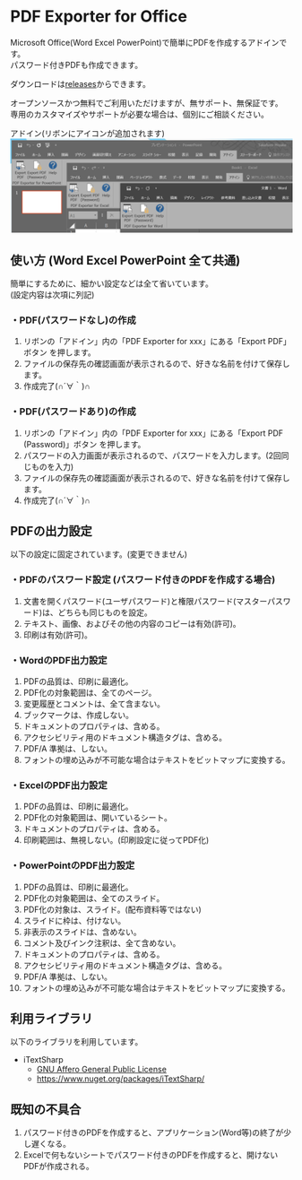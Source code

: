 PDF Exporter for Office
========

Microsoft Office(Word Excel PowerPoint)で簡単にPDFを作成するアドインです。  
パスワード付きPDFも作成できます。  

ダウンロードは[releases](https://github.com/t-miyake/PdfExporterForOffice/releases)からできます。

オープンソースかつ無料でご利用いただけますが、無サポート、無保証です。  
専用のカスタマイズやサポートが必要な場合は、個別にご相談ください。  

アドイン(リボンにアイコンが追加されます)  
![Screenshot](https://github.com/t-miyake/PdfExporterForOffice/blob/master/Screenshots/Screenshot.png) 


## 使い方 (Word Excel PowerPoint 全て共通)  
簡単にするために、細かい設定などは全て省いています。  
(設定内容は次項に列記)

### ・PDF(パスワードなし)の作成  
1. リボンの「アドイン」内の「PDF Exporter for xxx」にある「Export PDF」ボタン を押します。
1. ファイルの保存先の確認画面が表示されるので、好きな名前を付けて保存します。
1. 作成完了(∩´∀｀)∩   
 
### ・PDF(パスワードあり)の作成  
1. リボンの「アドイン」内の「PDF Exporter for xxx」にある「Export PDF (Password)」ボタン を押します。
1. パスワードの入力画面が表示されるので、パスワードを入力します。(2回同じものを入力)
1. ファイルの保存先の確認画面が表示されるので、好きな名前を付けて保存します。
1. 作成完了(∩´∀｀)∩  
  
## PDFの出力設定
以下の設定に固定されています。(変更できません)

### ・PDFのパスワード設定 (パスワード付きのPDFを作成する場合)
1. 文書を開くパスワード(ユーザパスワード)と権限パスワード(マスターパスワード)は、どちらも同じものを設定。
1. テキスト、画像、およびその他の内容のコピーは有効(許可)。
1. 印刷は有効(許可)。

### ・WordのPDF出力設定  
1. PDFの品質は、印刷に最適化。  
1. PDF化の対象範囲は、全てのページ。  
1. 変更履歴とコメントは、全て含まない。  
1. ブックマークは、作成しない。  
1. ドキュメントのプロパティは、含める。  
1. アクセシビリティ用のドキュメント構造タグは、含める。  
1. PDF/A 準拠は、しない。  
1. フォントの埋め込みが不可能な場合はテキストをビットマップに変換する。  

### ・ExcelのPDF出力設定
1. PDFの品質は、印刷に最適化。
1. PDF化の対象範囲は、開いているシート。
1. ドキュメントのプロパティは、含める。
1. 印刷範囲は、無視しない。(印刷設定に従ってPDF化)

### ・PowerPointのPDF出力設定
1. PDFの品質は、印刷に最適化。
1. PDF化の対象範囲は、全てのスライド。
1. PDF化の対象は、スライド。(配布資料等ではない)
1. スライドに枠は、付けない。
1. 非表示のスライドは、含めない。
1. コメント及びインク注釈は、全て含めない。
1. ドキュメントのプロパティは、含める。
1. アクセシビリティ用のドキュメント構造タグは、含める。
1. PDF/A 準拠は、しない。
1. フォントの埋め込みが不可能な場合はテキストをビットマップに変換する。


## 利用ライブラリ
以下のライブラリを利用しています。

* iTextSharp
    - [GNU Affero General Public License](http://www.gnu.org/licenses/agpl.html)
    - https://www.nuget.org/packages/iTextSharp/

## 既知の不具合
 1. パスワード付きのPDFを作成すると、アプリケーション(Word等)の終了が少し遅くなる。  
 1. Excelで何もないシートでパスワード付きのPDFを作成すると、開けないPDFが作成される。
